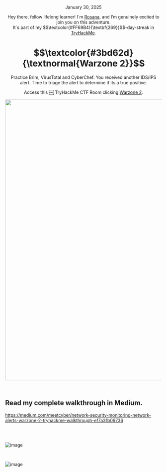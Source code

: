 <p align="center">January 30, 2025</p>
<p align="center">Hey there, fellow lifelong learner! I´m <a href="https://www.linkedin.com/in/rosanafssantos/">Rosana</a>, and I’m genuinely excited to join you on this adventure.<br>
It´s part of my $$\textcolor{#FF69B4}{\textbf{269}}$$-day-streak in  <a href="https://tryhackme.com">TryHackMe</a>.</p>

<h1 align="center">
  $$\textcolor{#3bd62d}{\textnormal{Warzone 2}}$$
</h1>
<p align="center">Practice Brim, VirusTotal and CyberChef. You received another IDS/IPS alert. Time to triage the alert to determine if its a true positive.</p>
<p align="center">Access this 🆓 TryHackMe CTF Room clicking <a href="https://tryhackme.com/room/warzoneone">Warzone 2</a>.</p>
                                                              
<p align="center">
  <img width="900px" src="https://github.com/user-attachments/assets/40b5b11f-190d-4a0d-88e0-5c34ea154d8c">
</p>


<br>

<h2>Read my complete walkthrough in Medium.</h2>

https://medium.com/meetcyber/network-security-monitoring-network-alerts-warzone-2-tryhackme-walkthrough-ef7a31b09736

<br>

<br>

![image](https://github.com/user-attachments/assets/b5e84f81-5e73-42aa-b6f2-7aa29d3f9135)

<br>


![image](https://github.com/user-attachments/assets/b61f32a3-e37b-45a5-81e6-d9d12857d6b2)
